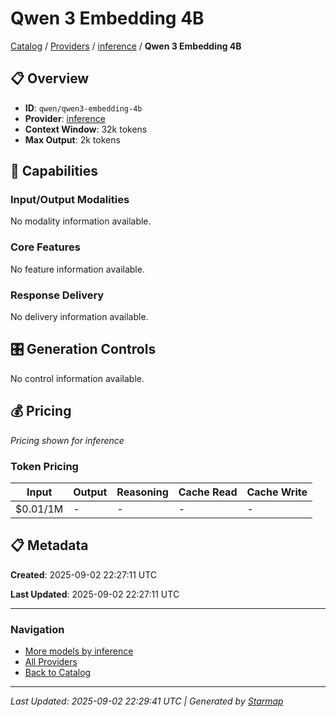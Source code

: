 # Qwen 3 Embedding 4B
  
[Catalog](../../../../..) / [Providers](../../../..) / [inference](../../..) / **Qwen 3 Embedding 4B**


## 📋 Overview
  
- **ID**: `qwen/qwen3-embedding-4b`
- **Provider**: [inference](../)
- **Context Window**: 32k tokens
- **Max Output**: 2k tokens
  
## 🎯 Capabilities
  
### Input/Output Modalities
  
No modality information available.
  
### Core Features
  
No feature information available.
  
### Response Delivery
  
No delivery information available.
  
## 🎛️ Generation Controls
  
No control information available.
  
## 💰 Pricing
  
*Pricing shown for inference*
  
  
### Token Pricing
  
| Input | Output | Reasoning | Cache Read | Cache Write |
|---------|---------|---------|---------|---------|
| $0.01/1M | - | - | - | - |

  
## 📋 Metadata
  
**Created**: 2025-09-02 22:27:11 UTC
  
**Last Updated**: 2025-09-02 22:27:11 UTC
  
  
---
  
  
### Navigation

- [More models by inference](../)
- [All Providers](../../../../../providers)
- [Back to Catalog](../../../../..)


---
_Last Updated: 2025-09-02 22:29:41 UTC | Generated by [Starmap](https://github.com/agentstation/starmap)_
